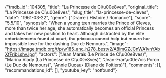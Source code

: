 {"tmdb_id": 104305, "title": "La Princesse de Cl\u00e8ves", "original_title": "La Princesse de Cl\u00e8ves", "slug_title": "la-princesse-de-cleves", "date": "1961-03-22", "genre": ["Drame / Histoire / Romance"], "score": "5.5/10", "synopsis": "When a young teen marries the Prince of Cleves, more than twice her age, she automatically becomes an official Princess and takes her new position to heart. Although distracted by the elite entertainments found at court, the princess cannot help but mourn her impossible love for the dashing Duc de Nemours.", "image": "https://image.tmdb.org/t/p/w185_and_h278_bestv2/A8imGZJCnWA1vnYAbXfFribLshv.jpg", "actors": ["Jean Marais (Le Prince de Cl\u00e8ves)", "Marina Vlady (La Princesse de Cl\u00e8ves)", "Jean-Fran\u00e7ois Poron (Le Duc de Nemours)", "Annie Ducaux (Diane de Poitiers)"], "comments": [], "recommandations_id": [], "youtube_key": "notfound"}